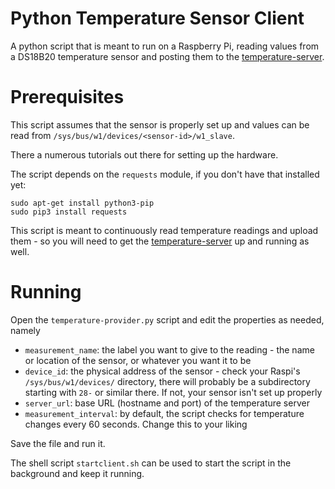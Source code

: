 # Python Temperature Sensor Client

A python script that is meant to run on a Raspberry Pi, reading values from a
DS18B20 temperature sensor and posting them to the [temperature-server](https://github.com/thorstenfrank/temperature-server).

# Prerequisites

This script assumes that the sensor is properly set up and values can be read from
`/sys/bus/w1/devices/<sensor-id>/w1_slave`.

There a numerous tutorials out there for setting up the hardware.

The script depends on the `requests` module, if you don't have that installed yet:

```
sudo apt-get install python3-pip
sudo pip3 install requests
```
This script is meant to continuously read temperature readings and upload them - so you will need to get the
[temperature-server](https://github.com/thorstenfrank/temperature-server) up and running as well.

# Running

Open the `temperature-provider.py` script and edit the properties as needed, namely

* `measurement_name`: the label you want to give to the reading - the name or location of the sensor, or whatever you want it to be
* `device_id`: the physical address of the sensor - check your Raspi's `/sys/bus/w1/devices/` directory, there will probably be a subdirectory starting with `28-` or similar there. If not, your sensor isn't set up properly
* `server_url`: base URL (hostname and port) of the temperature server
* `measurement_interval`: by default, the script checks for temperature changes every 60 seconds. Change this to your liking

Save the file and run it.

The shell script `startclient.sh` can be used to start the script in the background and keep it running.
